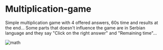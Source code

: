 # Multiplication-game

Simple multiplication game with 4 offered answers, 60s time and results at the end... Some parts that doesn't influence the game are in Serbian language and they say "Click on the right answer" and "Remaining time"...

![math](https://user-images.githubusercontent.com/31318398/30494102-1b8455c2-9a47-11e7-9cbb-0bf30dd2afd9.png)
